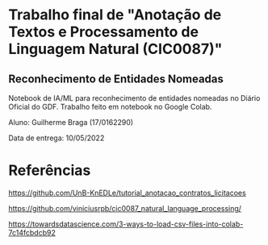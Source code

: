 # Trabalho final de "Anotação de Textos e Processamento de Linguagem Natural (CIC0087)"
## Reconhecimento de Entidades Nomeadas

Notebook de IA/ML para reconhecimento de entidades nomeadas no Diário Oficial do GDF. Trabalho feito em notebook no Google Colab.

Aluno: Guilherme Braga (17/0162290)

Data de entrega: 10/05/2022

# Referências

https://github.com/UnB-KnEDLe/tutorial_anotacao_contratos_licitacoes

https://github.com/viniciusrpb/cic0087_natural_language_processing/

https://towardsdatascience.com/3-ways-to-load-csv-files-into-colab-7c14fcbdcb92
